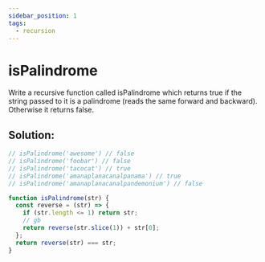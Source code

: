 ```yaml
---
sidebar_position: 1
tags:
  - recursion
---
```


# isPalindrome

Write a recursive function called isPalindrome which returns true if the string passed to it is a palindrome (reads the same forward and backward). Otherwise it returns false.

## Solution:

```jsx
// isPalindrome('awesome') // false
// isPalindrome('foobar') // false
// isPalindrome('tacocat') // true
// isPalindrome('amanaplanacanalpanama') // true
// isPalindrome('amanaplanacanalpandemonium') // false

function isPalindrome(str) {
  const reverse = (str) => {
    if (str.length <= 1) return str;
    // gb
    return reverse(str.slice(1)) + str[0];
  };
  return reverse(str) === str;
}
```
